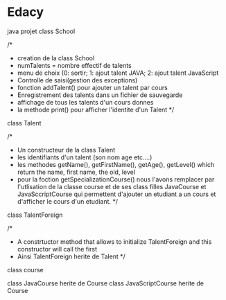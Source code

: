 # Edacy
java projet
class School


/*
 * creation de la class School
 * numTalents = nombre effectif de talents
 * menu de choix (0: sortir; 1: ajout talent JAVA; 2: ajout talent JavaScript
 * Controlle de saisi(gestion des exceptions)
 * fonction addTalent() pour ajouter un talent par cours
 * Enregistrement des talents dans un fichier de sauvegarde 
 * affichage de tous les talents d'un cours donnes
 * la methode print() pour afficher l'identite d'un Talent
 */


class Talent

/*
 * Un constructeur de la class Talent
 * les identifiants d'un talent (son nom age etc....)
 * les methodes getName(), getFirstName(), getAge(), getLevel() which return the name, first name, the old, level 
 * pour la  foction getSpecializationCourse() nous l'avons remplacer par l'utlisation de la classe course et de ses class filles JavaCourse et JavaSccriptCourse qui permettent d'ajouter un etudiant a un cours et d'afficher le cours d'un etudiant.
 */

class TalentForeign

/*
 * A constrtuctor method that allows to initialize TalentForeign and this constructor will call the first
 * Ainsi TalentForeign herite de Talent
 */


class  course

class JavaCourse herite de Course
class JavaScriptCourse herite de Course

